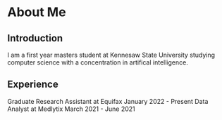 <h1> About Me </h1>

<body>
  <h2>Introduction</h2>
  <div>
  I am a first year masters student at Kennesaw State University studying computer science with a concentration in artifical intelligence.
  </div>
  
  <div>
    <h2>Experience</h2>
    <p> Graduate Research Assistant at Equifax January 2022 - Present
        Data Analyst at Medlytix March 2021 - June 2021
    </p>
</body>
